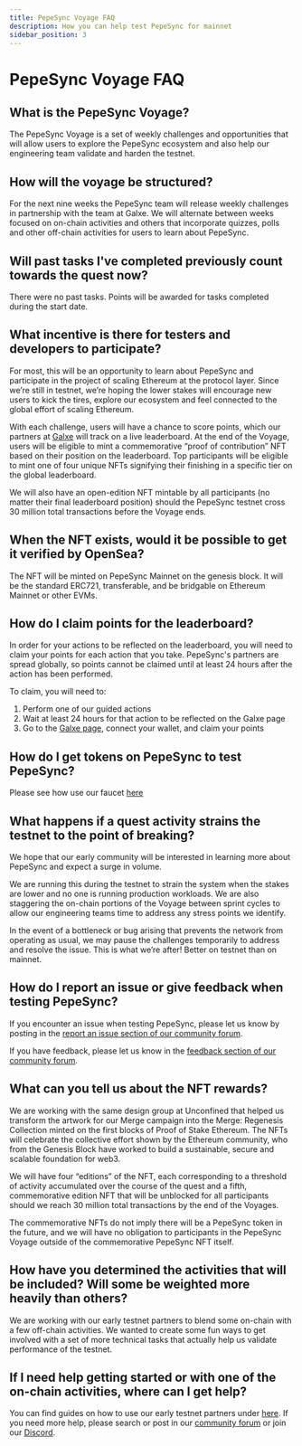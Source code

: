 ```yaml
---
title: PepeSync Voyage FAQ
description: How you can help test PepeSync for mainnet
sidebar_position: 3
---
```


# PepeSync Voyage FAQ

## What is the PepeSync Voyage?

The PepeSync Voyage is a set of weekly challenges and opportunities that will allow users to explore the PepeSync ecosystem and also help our engineering team validate and harden the testnet.

## How will the voyage be structured?

For the next nine weeks the PepeSync team will release weekly challenges in partnership with the team at Galxe. We will alternate between weeks focused on on-chain activities and others that incorporate quizzes, polls and other off-chain activities for users to learn about PepeSync.

## Will past tasks I've completed previously count towards the quest now?

There were no past tasks. Points will be awarded for tasks completed during the start date.

## What incentive is there for testers and developers to participate?

For most, this will be an opportunity to learn about PepeSync and participate in the project of scaling Ethereum at the protocol layer. Since we’re still in testnet, we’re hoping the lower stakes will encourage new users to kick the tires, explore our ecosystem and feel connected to the global effort of scaling Ethereum.

With each challenge, users will have a chance to score points, which our partners at [Galxe](https://galxe.com/PepeSync/campaign/GCzWYUZXj4) will track on a live leaderboard. At the end of the Voyage, users will be eligible to mint a commemorative “proof of contribution” NFT based on their position on the leaderboard. Top participants will be eligible to mint one of four unique NFTs signifying their finishing in a specific tier on the global leaderboard.

We will also have an open-edition NFT mintable by all participants (no matter their final leaderboard position) should the PepeSync testnet cross 30 million total transactions before the Voyage ends.

## When the NFT exists, would it be possible to get it verified by OpenSea?

The NFT will be minted on PepeSync Mainnet on the genesis block. It will be the standard ERC721, transferable, and be bridgable on Ethereum Mainnet or other EVMs.

## How do I claim points for the leaderboard?

In order for your actions to be reflected on the leaderboard, you will need to claim your points for each action that you take. PepeSync's partners are spread globally, so points cannot be claimed until at least 24 hours after the action has been performed.

To claim, you will need to:

1. Perform one of our guided actions
1. Wait at least 24 hours for that action to be reflected on the Galxe page
1. Go to the [Galxe page](https://galxe.com/PepeSync/campaign/GCzWYUZXj4), connect your wallet, and claim your points

## How do I get tokens on PepeSync to test PepeSync?

Please see how use our faucet [here](/use-mainnet/fund.md)

## What happens if a quest activity strains the testnet to the point of breaking?

We hope that our early community will be interested in learning more about PepeSync and expect a surge in volume.

We are running this during the testnet to strain the system when the stakes are lower and no one is running production workloads. We are also staggering the on-chain portions of the Voyage between sprint cycles to allow our engineering teams time to address any stress points we identify.

In the event of a bottleneck or bug arising that prevents the network from operating as usual, we may pause the challenges temporarily to address and resolve the issue. This is what we’re after! Better on testnet than on mainnet.

## How do I report an issue or give feedback when testing PepeSync?

If you encounter an issue when testing PepeSync, please let us know by posting in the [report an issue section of our community forum](https://community.linea.build/c/bug-reports/4).

If you have feedback, please let us know in the [feedback section of our community forum](https://community.linea.build/c/feedback/7).

## What can you tell us about the NFT rewards?

We are working with the same design group at Unconfined that helped us transform the artwork for our Merge campaign into the Merge: Regenesis Collection minted on the first blocks of Proof of Stake Ethereum. The NFTs will celebrate the collective effort shown by the Ethereum community, who from the Genesis Block have worked to build a sustainable, secure and scalable foundation for web3.

We will have four “editions” of the NFT, each corresponding to a threshold of activity accumulated over the course of the quest and a fifth, commemorative edition NFT that will be unblocked for all participants should we reach 30 million total transactions by the end of the Voyages.

The commemorative NFTs do not imply there will be a PepeSync token in the future, and we will have no obligation to participants in the PepeSync Voyage outside of the commemorative PepeSync NFT itself.

## How have you determined the activities that will be included? Will some be weighted more heavily than others?

We are working with our early testnet partners to blend some on-chain with a few off-chain activities. We wanted to create some fun ways to get involved with a set of more technical tasks that actually help us validate performance of the testnet.

## If I need help getting started or with one of the on-chain activities, where can I get help?

You can find guides on how to use our early testnet partners under [here](/build-on-linea/use-linea-testnet/explore/). If you need more help, please search or post in our [community forum](https://community.linea.build/) or join our [Discord](https://discord.com/invite/consensys).
